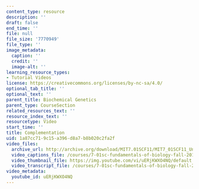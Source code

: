 ```yaml
---
content_type: resource
description: ''
draft: false
end_time: ''
file: null
file_size: '7770949'
file_type: ''
image_metadata:
  caption: ''
  credit: ''
  image-alt: ''
learning_resource_types:
- Tutorial Videos
license: https://creativecommons.org/licenses/by-nc-sa/4.0/
optional_tab_title: ''
optional_text: ''
parent_title: Biochemical Genetics
parent_type: CourseSection
related_resources_text: ''
resource_index_text: ''
resourcetype: Video
start_time: ''
title: Complementation
uid: 1a87cc71-9c15-a396-d8a7-b8b020c2fa2f
video_files:
  archive_url: http://archive.org/download/MIT7.01SCF11/MIT7_01SCF11_Un3Ses4_Rec1_300k.mp4
  video_captions_file: /courses/7-01sc-fundamentals-of-biology-fall-2011/70957031f14652d59ad30461f8d8b05f_uERjKWXO4NQ.vtt
  video_thumbnail_file: https://img.youtube.com/vi/uERjKWXO4NQ/default.jpg
  video_transcript_file: /courses/7-01sc-fundamentals-of-biology-fall-2011/0e3389724a8286c0228ae50b331519d4_uERjKWXO4NQ.pdf
video_metadata:
  youtube_id: uERjKWXO4NQ
---
```

